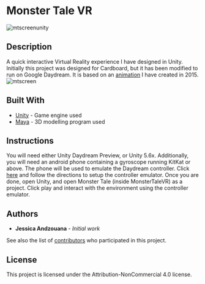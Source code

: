 # Monster Tale VR
![mtscreenunity](https://i0.wp.com/thejandz.files.wordpress.com/2017/03/1.png?w=2000&h=&crop&ssl=1 "Screenshot of project")
## Description
A quick interactive Virtual Reality experience I have designed in Unity. Initially this project was designed for Cardboard, but it has been modified to run on Google Daydream. It is based on an [animation](https://www.youtube.com/watch?v=4El3XyjnP_M)
I have created in 2015.
![mtscreen](https://thejandz.files.wordpress.com/2017/03/monster-tale.jpg?w=585 "Screenshot of animation")

## Built With

* [Unity](https://unity3d.com/) - Game engine used
* [Maya](http://www.autodesk.com/products/maya/overview) - 3D modelling program used

## Instructions
You will need either Unity Daydream Preview, or Unity 5.6x. Additionally, you will need an android phone containing a gyroscope running KitKat or above. The phone will be used to emulate the Daydream controller. Click
[here](https://developers.google.com/vr/daydream/controller-emulator)
and follow the directions to setup the controller emulator.
Once you are done, open Unity, and open Monster Tale (inside MonsterTaleVR) as a project. Click play and interact with the environment using the controller emulator.
## Authors

* **Jessica Andzouana** - *Initial work*

See also the list of [contributors](https://github.com/jandzouana/MonsterTaleVR/graphs/contributors) who participated in this project.

## License

This project is licensed under the Attribution-NonCommercial 4.0 license.
